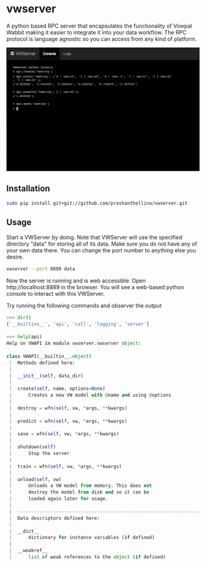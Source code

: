 # vwserver

A python based RPC server that encapsulates the functionality of Vowpal Wabbit making it easier
to integrate it into your data workflow. The RPC protocol is language agnostic so you can
access from any kind of platform.

![Image](./vwserver_screenshot.png?raw=true)

## Installation

``` bash
sudo pip install git+git://github.com/prashanthellina/vwserver.git
```

## Usage

Start a VWServer by doing. Note that VWServer will use the specified directory "data" for storing all of its data. Make sure you do not have any of your own data there. You can change the port number to anything else you desire.

``` bash
vwserver --port 8889 data
```

Now the server is running and is web accessible. Open http://localhost:8889 in the browser. You will see a web-based python console to interact with this VWServer.

Try running the following commands and observer the output

``` python
>>> dir()
['__builtins__', 'api', 'call', 'logging', 'server']

>>> help(api)
Help on VWAPI in module vwserver.vwserver object:
 
class VWAPI(__builtin__.object)
 |  Methods defined here:
 |  
 |  __init__(self, data_dir)
 |  
 |  create(self, name, options=None)
 |      Creates a new VW model with @name and using @options
 |  
 |  destroy = wfn(self, vw, *args, **kwargs)
 |  
 |  predict = wfn(self, vw, *args, **kwargs)
 |  
 |  save = wfn(self, vw, *args, **kwargs)
 |  
 |  shutdown(self)
 |      Stop the server
 |  
 |  train = wfn(self, vw, *args, **kwargs)
 |  
 |  unload(self, vw)
 |      Unloads a VW model from memory. This does not
 |      destroy the model from disk and so it can be
 |      loaded again later for usage.
 |  
 |  ----------------------------------------------------------------------
 |  Data descriptors defined here:
 |  
 |  __dict__
 |      dictionary for instance variables (if defined)
 |  
 |  __weakref__
 |      list of weak references to the object (if defined)
 ```
